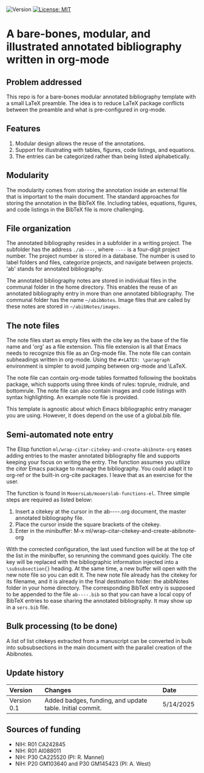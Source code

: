 ![Version](https://img.shields.io/static/v1?label=barebones-modulated-annotated-bibliography-orgmode&message=0.1&color=brightcolor)
[![License: MIT](https://img.shields.io/badge/License-MIT-blue.svg)](https://opensource.org/licenses/MIT)


#  A bare-bones, modular, and illustrated annotated bibliography written in org-mode

## Problem addressed
This repo is for a bare-bones modular annotated bibliography template with a small LaTeX preamble.
The idea is to reduce LaTeX package conflicts between the preamble and what is pre-configured in org-mode.

## Features

1. Modular design allows the reuse of the annotations.
2. Support for illustrating with tables, figures, code listings, and equations.
3. The entries can be categorized rather than being listed alphabetically.


## Modularity
The modularity comes from storing the annotation inside an external file that is important to the main document.
The standard approaches for storing the annotation in the BibTeX file.
Including tables, equations, figures, and code listings in the BibTeX file is more challenging.

## File organization
The annotated bibliography resides in a subfolder in a writing project.
The subfolder has the address `./ab----`, where `----` is a four-digit project number.
The project number is stored in a database.
The number is used to label folders and files, categorize projects, and navigate between projects.
'ab' stands for annotated bibliography.

The annotated bibliography notes are stored in individual files in the communal folder in the home directory.
This enables the reuse of an annotated bibliography entry in more than one annotated bibliography.
The communal folder has the name `~/abibNotes`.
Image files that are called by these notes are stored in `~/abibNotes/images`.

## The note files
The note files start as empty files with the cite key as the base of the file name and 'org' as a file extension.
This file extension is all that Emacs needs to recognize this file as an Org-mode file.
The note file can contain subheadings written in org-mode.
Using the `#+LATEX: \paragraph` environment is simpler to avoid jumping between org-mode and \LaTeX.

The note file can contain org-mode tables formatted following the booktabs package, which supports using three kinds of rules: toprule, midrule, and bottomrule.
The note file can also contain images and code listings with syntax highlighting.
An example note file is provided.

This template is agnostic about which Emacs bibliographic entry manager you are using.
However, it does depend on the use of a global.bib file.

## Semi-automated note entry
The Elisp function `ml/wrap-citar-citekey-and-create-abibnote-org` eases adding entries to the master annotated bibliography file and supports keeping your focus on writing the entry.
The function assumes you utilize the *citar* Emacs package to manage the bibliography.
You could adapt it to org-ref or the built-in org-cite packages.
I leave that as an exercise for the user.

The function is found in `MooersLab/mooerslab-functions-el`.
Three simple steps are required as listed below:

1.  Insert a citekey at the cursor in the ab----.org document, the master annotated bibliography file.
2.  Place the cursor inside the square brackets of the citekey.
3.  Enter in the minibuffer: M-x ml/wrap-citar-citekey-and-create-abibnote-org

With the corrected configuration, the last used function will be at the top of the list in the minibuffer, so rerunning the command goes quickly.
The cite key will be replaced with the bibliographic information injected into a `\subsubsection{}` heading.
At the same time, a new buffer will open with the new note file so you can edit it.
The new note file already has the citekey for its filename, and it is already in the final destination folder: the abibNotes folder in your home directory.
The corresponding BibTeX entry is supposed to be appended to the file `ab----.bib` so that you can have a local copy of BibTeX entries to ease sharing the annotated bibliography.
It may show up in a `sers.bib` file.

## Bulk processing (to be done)

A list of list citekeys extracted from a manuscript can be converted in bulk into subsubsections in the main document with the parallel creation of the Abibnotes.

## Update history

|Version      | Changes                                                                                                                                 | Date                 |
|:-----------|:------------------------------------------------------------------------------------------------------------------------------------------|:--------------------|
| Version 0.1 |   Added badges, funding, and update table.  Initial commit.                                                                              | 5/14/2025           |

## Sources of funding

- NIH: R01 CA242845
- NIH: R01 AI088011
- NIH: P30 CA225520 (PI: R. Mannel)
- NIH: P20 GM103640 and P30 GM145423 (PI: A. West)
